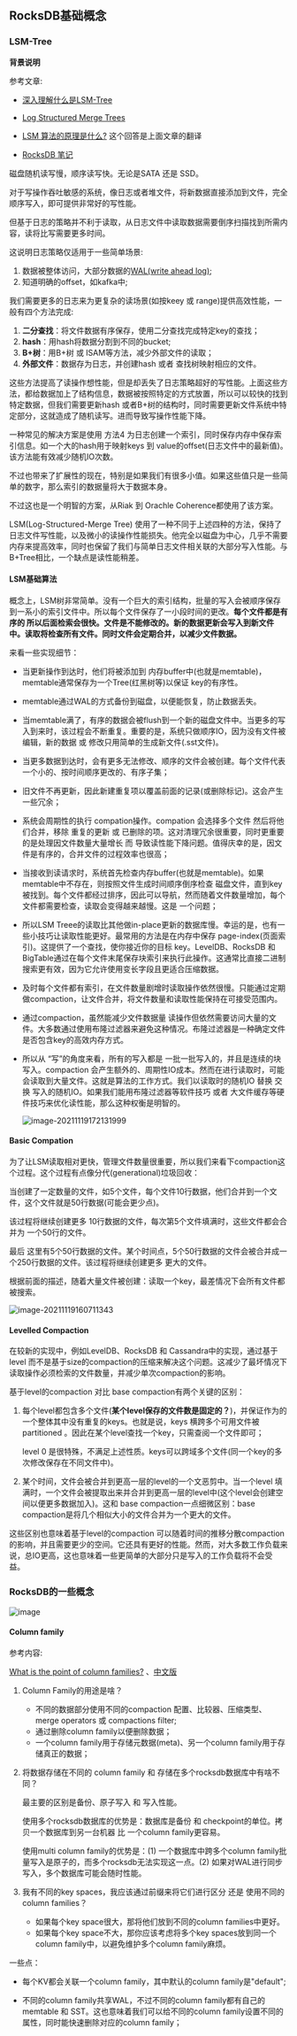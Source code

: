 ## RocksDB基础概念

### LSM-Tree

**背景说明**

参考文章:

- [深入理解什么是LSM-Tree](https://cloud.tencent.com/developer/article/1441835)

- [Log Structured Merge Trees](http://www.benstopford.com/2015/02/14/log-structured-merge-trees/)

- [LSM 算法的原理是什么?](https://www.zhihu.com/question/19887265/answer/78839142) 这个回答是上面文章的翻译
- [RocksDB 笔记](http://alexstocks.github.io/html/rocksdb.html)

磁盘随机读写慢，顺序读写快。无论是SATA 还是 SSD。

对于写操作吞吐敏感的系统，像日志或者堆文件，将新数据直接添加到文件，完全顺序写入，即可提供非常好的写性能。

但基于日志的策略并不利于读取，从日志文件中读取数据需要倒序扫描找到所需内容，读将比写需要更多时间。

这说明日志策略仅适用于一些简单场景:

1. 数据被整体访问，大部分数据的[WAL(write ahead log)](https://zhuanlan.zhihu.com/p/137512843);
2. 知道明确的offset，如kafka中;

我们需要更多的日志来为更复杂的读场景(如按keey 或 range)提供高效性能，一般有四个方法完成:

1. **二分查找**：将文件数据有序保存，使用二分查找完成特定key的查找；
2. **hash**：用hash将数据分割到不同的bucket;
3. **B+树**：用B+树 或 ISAM等方法，减少外部文件的读取；
4. **外部文件**：数据存为日志，并创建hash 或者 查找树映射相应的文件。

这些方法提高了读操作想性能，但是却丢失了日志策略超好的写性能。上面这些方法，都给数据加上了结构信息，数据被按照特定的方式放置，所以可以较快的找到特定数据，但我们需要更新hash 或者B+树的结构时，同时需要更新文件系统中特定部分，这就造成了随机读写。进而导致写操作性能下降。

一种常见的解决方案是使用 方法4 为日志创建一个索引，同时保存内存中保存索引信息。如一个大的hash用于映射keys 到 value的offset(日志文件中的最新值)。该方法能有效减少随机IO次数。

不过也带来了扩展性的现在，特别是如果我们有很多小值。如果这些值只是一些简单的数字，那么索引的数据量将大于数据本身。

不过这也是一个明智的方案，从Riak 到 Orachle Coherence都使用了该方案。

LSM(Log-Structured-Merge Tree) 使用了一种不同于上述四种的方法，保持了日志文件写性能，以及微小的读操作性能损失。他完全以磁盘为中心，几乎不需要内存来提高效率，同时也保留了我们与简单日志文件相关联的大部分写入性能。与B+Tree相比，一个缺点是读性能稍差。

#### LSM基础算法

概念上，LSM树非常简单。没有一个巨大的索引结构，批量的写入会被顺序保存到一系小的索引文件中。所以每个文件保存了一小段时间的更改。**每个文件都是有序的 所以后面检索会很快。文件是不能修改的。新的数据更新会写入到新文件中。读取将检查所有文件。同时文件会定期合并，以减少文件数据。**

来看一些实现细节：

- 当更新操作到达时，他们将被添加到 内存buffer中(也就是memtable)，memtable通常保存为一个Tree(红黑树等)以保证 key的有序性。

- memtable通过WAL的方式备份到磁盘，以便能恢复，防止数据丢失。

- 当memtable满了，有序的数据会被flush到一个新的磁盘文件中。当更多的写入到来时，该过程会不断重复。重要的是，系统只做顺序IO，因为没有文件被编辑，新的数据 或 修改只用简单的生成新文件(.sst文件)。

- 当更多数据到达时，会有更多无法修改、顺序的文件会被创建。每个文件代表一个小的、按时间顺序更改的、有序子集；

- 旧文件不再更新，因此新建重复项以覆盖前面的记录(或删除标记)。这会产生一些冗余；

- 系统会周期性的执行 compation操作。compation 会选择多个文件 然后将他们合并，移除 重复的更新 或 已删除的项。这对清理冗余很重要，同时更重要的是处理因文件数量大量增长 而 导致读性能下降问题。值得庆幸的是，因文件是有序的，合并文件的过程效率也很高；

- 当接收到读请求时，系统首先检查内存buffer(也就是memtable)。如果memtable中不存在，则按照文件生成时间顺序倒序检查 磁盘文件，直到key被找到。每个文件都经过排序，因此可以导航，然而随着文件数量增加，每个文件都需要检查，读取会变得越来越慢。这是 一个问题；

- 所以LSM Treee的读取比其他做in-place更新的数据库慢。幸运的是，也有一些小技巧让读取性能更好。最常用的方法是在内存中保存 page-index(页面索引)。这提供了一个查找，使你接近你的目标 key。LevelDB、RocksDB 和 BigTable通过在每个文件末尾保存块索引来执行此操作。这通常比直接二进制搜索更有效，因为它允许使用变长字段且更适合压缩数据。

- 及时每个文件都有索引，在文件数量剧增时读取操作依然很慢。只能通过定期做compaction，让文件合并，将文件数量和读取性能保持在可接受范围内。

- 通过compaction，虽然能减少文件数据量 读操作但依然需要访问大量的文件。大多数通过使用布隆过滤器来避免这种情况。布隆过滤器是一种确定文件是否包含key的高效内存方式。

- 所以从 “写”的角度来看，所有的写入都是 一批一批写入的，并且是连续的块写入。compaction 会产生额外的、周期性IO成本。然而在进行读取时，可能会读取到大量文件。这就是算法的工作方式。我们以读取时的随机IO 替换 交换 写入的随机IO。如果我们能用布隆过滤器等软件技巧 或者 大文件缓存等硬件技巧来优化读性能，那么这种权衡是明智的。

  ![image-20211119172131999](https://my-typora-pictures-1252258460.cos.ap-guangzhou.myqcloud.com/img/image-20211119172131999.png)

#### Basic Compation

为了让LSM读取相对更快，管理文件数量很重要，所以我们来看下compaction这个过程。这个过程有点像分代(generational)垃圾回收：

当创建了一定数量的文件，如5个文件，每个文件10行数据，他们合并到一个文件，这个文件就是50行数据(可能会更少点)。

该过程将继续创建更多 10行数据的文件，每次第5个文件填满时，这些文件都会合并为 一个50行的文件。

最后 这里有5个50行数据的文件。某个时间点，5个50行数据的文件会被合并成一个250行数据的文件。该过程将继续创建更多 更大的文件。

根据前面的描述，随着大量文件被创建：读取一个key，最差情况下会所有文件都被搜索。

![image-20211119160711343](https://my-typora-pictures-1252258460.cos.ap-guangzhou.myqcloud.com/img/image-20211119160711343.png)

#### Levelled Compaction

在较新的实现中，例如LevelDB、RocksDB 和 Cassandra中的实现，通过基于level 而不是基于size的compaction的压缩来解决这个问题。这减少了最坏情况下读取操作必须检索的文件数量，并减少单次compaction的影响。

基于level的compaction 对比 base compaction有两个关键的区别：

1. 每个level都包含多个文件(**某个level保存的文件数是固定的？**)，并保证作为的一个整体其中没有重复的keys。也就是说，keys 横跨多个可用文件被 partitioned 。因此在某个level查找一个key，只需查阅一个文件即可；

   level 0 是很特殊，不满足上述性质。keys可以跨域多个文件(同一个key的多次修改保存在不同文件中)。

2. 某个时间，文件会被合并到更高一层的level的一个文恶剪中。当一个level 填满时，一个文件会被提取出来并合并到更高一层的level中(这个level会创建空间以便更多数据加入)。这和 base compaction一点细微区别：base compaction是将几个相似大小的文件合并为一个更大的文件。

这些区别也意味着基于level的compaction 可以随着时间的推移分散compaction的影响，并且需要更少的空间。它还具有更好的性能。然而，对大多数工作负载来说，总IO更高，这也意味着一些更简单的大部分只是写入的工作负载将不会受益。

### RocksDB的一些概念

![image](https://my-typora-pictures-1252258460.cos.ap-guangzhou.myqcloud.com/img/20211119234624.png)

#### Column family

参考内容:

[What is the point of column families?](https://dba.stackexchange.com/questions/166159/what-is-the-point-of-column-families) 、[中文版](https://qastack.cn/dba/166159/what-is-the-point-of-column-families)

1. Column Family的用途是啥？

   - 不同的数据部分使用不同的compaction 配置、比较器、压缩类型、merge operators 或 compactions filter;
   - 通过删除column family以便删除数据；
   - 一个column family用于存储元数据(meta)、另一个column family用于存储真正的数据；

2. 将数据存储在不同的 column family 和 存储在多个rocksdb数据库中有啥不同？

   最主要的区别是备份、原子写入 和 写入性能。

   使用多个rocksdb数据库的优势是：数据库是备份 和 checkpoint的单位。拷贝一个数据库到另一台机器 比 一个column family更容易。

   使用multi column family的优势是：(1) 一个数据库中跨多个column family批量写入是原子的，而多个rocksdb无法实现这一点。(2) 如果对WAL进行同步写入，多个数据库可能会随时性能。

3. 我有不同的key spaces，我应该通过前缀来将它们进行区分 还是 使用不同的column families？

   - 如果每个key space很大，那将他们放到不同的column families中更好。
   - 如果每个key space不大，那你应该考虑将多个key spaces放到同一个column family中，以避免维护多个column family麻烦。

一些点：

- 每个KV都会关联一个column family，其中默认的column family是"default";

- 不同的column family共享WAL，不过不同的column family都有自己的 memtable 和 SST。这也意味着我们可以给不同的column family设置不同的属性，同时能快速删除对应的column family；

  